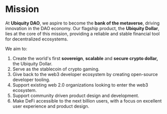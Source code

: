 # Mission

At **Ubiquity DAO**, we aspire to become the **bank of the metaverse**, driving innovation in the DAO economy. Our flagship product, the **Ubiquity Dollar**, lies at the core of this mission, providing a reliable and stable financial tool for decentralized ecosystems.

We aim to:

1. Create the world's first **sovereign**, **scalable** and **secure crypto dollar,** the Ubiquity Dollar.
2. Serve as the stablecoin of crypto gaming.
3. Give back to the web3 developer ecosystem by creating open-source developer tooling.
4. Support existing web 2.0 organizations looking to enter the web3 ecosystem.
5. Support community driven product design and development.
6. Make DeFi accessible to the next billion users, with a focus on excellent user experience and product design.
